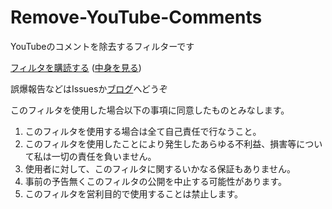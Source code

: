 # Remove-YouTube-Comments

YouTubeのコメントを除去するフィルターです

[フィルタを購読する](https://subscribe.adblockplus.org/?location=https://raw.githubusercontent.com/P4suta/Remove-YouTube-Comments/main/Adblock_Plus_list.txt) ([中身を見る](https://raw.githubusercontent.com/P4suta/Remove-YouTube-Comments/main/Adblock_Plus_list.txt))

誤爆報告などはIssuesか[ブログ](https://www.yasunobusakashita.jp/youtubenokomentowopcdefei-biao-shi-nisuru/)へどうぞ

このフィルタを使用した場合以下の事項に同意したものとみなします。

1. このフィルタを使用する場合は全て自己責任で行なうこと。
2. このフィルタを使用したことにより発生したあらゆる不利益、損害等について私は一切の責任を負いません。
3. 使用者に対して、このフィルタに関するいかなる保証もありません。
4. 事前の予告無くこのフィルタの公開を中止する可能性があります。
5. このフィルタを営利目的で使用することは禁止します。
